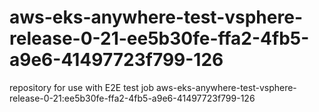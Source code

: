 # aws-eks-anywhere-test-vsphere-release-0-21-ee5b30fe-ffa2-4fb5-a9e6-41497723f799-126
repository for use with E2E test job aws-eks-anywhere-test-vsphere-release-0-21:ee5b30fe-ffa2-4fb5-a9e6-41497723f799-126
